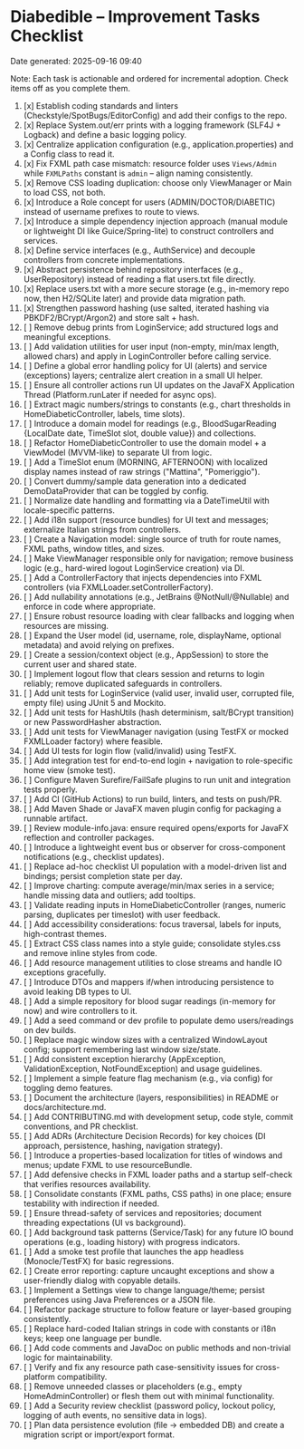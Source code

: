 # Diabedible – Improvement Tasks Checklist

Date generated: 2025-09-16 09:40

Note: Each task is actionable and ordered for incremental adoption. Check items off as you complete them.

1. [x] Establish coding standards and linters (Checkstyle/SpotBugs/EditorConfig) and add their configs to the repo.
2. [x] Replace System.out/err prints with a logging framework (SLF4J + Logback) and define a basic logging policy.
3. [x] Centralize application configuration (e.g., application.properties) and a Config class to read it.
4. [x] Fix FXML path case mismatch: resource folder uses `Views/Admin` while `FXMLPaths` constant is `admin` – align naming consistently.
5. [x] Remove CSS loading duplication: choose only ViewManager or Main to load CSS, not both.
6. [x] Introduce a Role concept for users (ADMIN/DOCTOR/DIABETIC) instead of username prefixes to route to views.
7. [x] Introduce a simple dependency injection approach (manual module or lightweight DI like Guice/Spring-lite) to construct controllers and services.
8. [x] Define service interfaces (e.g., AuthService) and decouple controllers from concrete implementations.
9. [x] Abstract persistence behind repository interfaces (e.g., UserRepository) instead of reading a flat users.txt file directly.
10. [x] Replace users.txt with a more secure storage (e.g., in-memory repo now, then H2/SQLite later) and provide data migration path.
11. [x] Strengthen password hashing (use salted, iterated hashing via PBKDF2/BCrypt/Argon2) and store salt + hash.
12. [ ] Remove debug prints from LoginService; add structured logs and meaningful exceptions.
13. [ ] Add validation utilities for user input (non-empty, min/max length, allowed chars) and apply in LoginController before calling service.
14. [ ] Define a global error handling policy for UI (alerts) and service (exceptions) layers; centralize alert creation in a small UI helper.
15. [ ] Ensure all controller actions run UI updates on the JavaFX Application Thread (Platform.runLater if needed for async ops).
16. [ ] Extract magic numbers/strings to constants (e.g., chart thresholds in HomeDiabeticController, labels, time slots).
17. [ ] Introduce a domain model for readings (e.g., BloodSugarReading {LocalDate date, TimeSlot slot, double value}) and collections.
18. [ ] Refactor HomeDiabeticController to use the domain model + a ViewModel (MVVM-like) to separate UI from logic.
19. [ ] Add a TimeSlot enum (MORNING, AFTERNOON) with localized display names instead of raw strings ("Mattina", "Pomeriggio").
20. [ ] Convert dummy/sample data generation into a dedicated DemoDataProvider that can be toggled by config.
21. [ ] Normalize date handling and formatting via a DateTimeUtil with locale-specific patterns.
22. [ ] Add i18n support (resource bundles) for UI text and messages; externalize Italian strings from controllers.
23. [ ] Create a Navigation model: single source of truth for route names, FXML paths, window titles, and sizes.
24. [ ] Make ViewManager responsible only for navigation; remove business logic (e.g., hard-wired logout LoginService creation) via DI.
25. [ ] Add a ControllerFactory that injects dependencies into FXML controllers (via FXMLLoader.setControllerFactory).
26. [ ] Add nullability annotations (e.g., JetBrains @NotNull/@Nullable) and enforce in code where appropriate.
27. [ ] Ensure robust resource loading with clear fallbacks and logging when resources are missing.
28. [ ] Expand the User model (id, username, role, displayName, optional metadata) and avoid relying on prefixes.
29. [ ] Create a session/context object (e.g., AppSession) to store the current user and shared state.
30. [ ] Implement logout flow that clears session and returns to login reliably; remove duplicated safeguards in controllers.
31. [ ] Add unit tests for LoginService (valid user, invalid user, corrupted file, empty file) using JUnit 5 and Mockito.
32. [ ] Add unit tests for HashUtils (hash determinism, salt/BCrypt transition) or new PasswordHasher abstraction.
33. [ ] Add unit tests for ViewManager navigation (using TestFX or mocked FXMLLoader factory) where feasible.
34. [ ] Add UI tests for login flow (valid/invalid) using TestFX.
35. [ ] Add integration test for end-to-end login + navigation to role-specific home view (smoke test).
36. [ ] Configure Maven Surefire/FailSafe plugins to run unit and integration tests properly.
37. [ ] Add CI (GitHub Actions) to run build, linters, and tests on push/PR.
38. [ ] Add Maven Shade or JavaFX maven plugin config for packaging a runnable artifact.
39. [ ] Review module-info.java: ensure required opens/exports for JavaFX reflection and controller packages.
40. [ ] Introduce a lightweight event bus or observer for cross-component notifications (e.g., checklist updates).
41. [ ] Replace ad-hoc checklist UI population with a model-driven list and bindings; persist completion state per day.
42. [ ] Improve charting: compute average/min/max series in a service; handle missing data and outliers; add tooltips.
43. [ ] Validate reading inputs in HomeDiabeticController (ranges, numeric parsing, duplicates per timeslot) with user feedback.
44. [ ] Add accessibility considerations: focus traversal, labels for inputs, high-contrast themes.
45. [ ] Extract CSS class names into a style guide; consolidate styles.css and remove inline styles from code.
46. [ ] Add resource management utilities to close streams and handle IO exceptions gracefully.
47. [ ] Introduce DTOs and mappers if/when introducing persistence to avoid leaking DB types to UI.
48. [ ] Add a simple repository for blood sugar readings (in-memory for now) and wire controllers to it.
49. [ ] Add a seed command or dev profile to populate demo users/readings on dev builds.
50. [ ] Replace magic window sizes with a centralized WindowLayout config; support remembering last window size/state.
51. [ ] Add consistent exception hierarchy (AppException, ValidationException, NotFoundException) and usage guidelines.
52. [ ] Implement a simple feature flag mechanism (e.g., via config) for toggling demo features.
53. [ ] Document the architecture (layers, responsibilities) in README or docs/architecture.md.
54. [ ] Add CONTRIBUTING.md with development setup, code style, commit conventions, and PR checklist.
55. [ ] Add ADRs (Architecture Decision Records) for key choices (DI approach, persistence, hashing, navigation strategy).
56. [ ] Introduce a properties-based localization for titles of windows and menus; update FXML to use resourceBundle.
57. [ ] Add defensive checks in FXML loader paths and a startup self-check that verifies resources availability.
58. [ ] Consolidate constants (FXML paths, CSS paths) in one place; ensure testability with indirection if needed.
59. [ ] Ensure thread-safety of services and repositories; document threading expectations (UI vs background).
60. [ ] Add background task patterns (Service/Task) for any future IO bound operations (e.g., loading history) with progress indicators.
61. [ ] Add a smoke test profile that launches the app headless (Monocle/TestFX) for basic regressions.
62. [ ] Create error reporting: capture uncaught exceptions and show a user-friendly dialog with copyable details.
63. [ ] Implement a Settings view to change language/theme; persist preferences using Java Preferences or a JSON file.
64. [ ] Refactor package structure to follow feature or layer-based grouping consistently.
65. [ ] Replace hard-coded Italian strings in code with constants or i18n keys; keep one language per bundle.
66. [ ] Add code comments and JavaDoc on public methods and non-trivial logic for maintainability.
67. [ ] Verify and fix any resource path case-sensitivity issues for cross-platform compatibility.
68. [ ] Remove unneeded classes or placeholders (e.g., empty HomeAdminController) or flesh them out with minimal functionality.
69. [ ] Add a Security review checklist (password policy, lockout policy, logging of auth events, no sensitive data in logs).
70. [ ] Plan data persistence evolution (file -> embedded DB) and create a migration script or import/export format.
